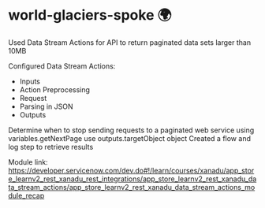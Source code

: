 # world-glaciers-spoke 🌍

Used Data Stream Actions for API to return paginated data sets larger than 10MB

Configured Data Stream Actions:
- Inputs
- Action Preprocessing
- Request
- Parsing in JSON
- Outputs

Determine when to stop sending requests to a paginated web service using variables.getNextPage
use outputs.targetObject object
Created a flow and log step to retrieve results

Module link:
https://developer.servicenow.com/dev.do#!/learn/courses/xanadu/app_store_learnv2_rest_xanadu_rest_integrations/app_store_learnv2_rest_xanadu_data_stream_actions/app_store_learnv2_rest_xanadu_data_stream_actions_module_recap
